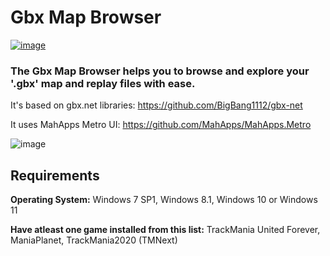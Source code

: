 # Gbx Map Browser
[![image](https://img.shields.io/github/v/release/ArkadySK/GbxMapBrowser?style=for-the-badge)](https://github.com/ArkadySK/GbxMapBrowser/releases)
<h3>The Gbx Map Browser helps you to browse and explore your '.gbx' map and replay files with ease.</h3>

It's based on gbx.net libraries: https://github.com/BigBang1112/gbx-net

It uses MahApps Metro UI: https://github.com/MahApps/MahApps.Metro

![image](https://user-images.githubusercontent.com/74670743/131230624-a37dd246-4f96-4f1b-8f96-23af65108714.png)


<h2>Requirements</h2>

**Operating System:** Windows 7 SP1, Windows 8.1, Windows 10 or Windows 11

**Have atleast one game installed from this list:** TrackMania United Forever, ManiaPlanet, TrackMania2020 (TMNext)
